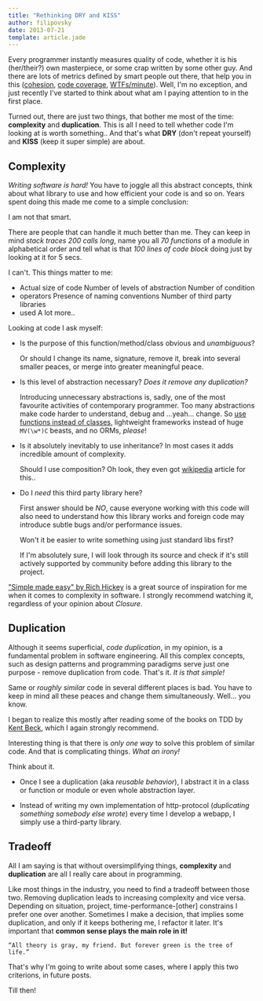 ```yaml
---
title: "Rethinking DRY and KISS"
author: filipovsky
date: 2013-07-21
template: article.jade
---
```


Every programmer instantly measures quality of code, whether it is his
(her/their?) own masterpiece, or some crap written by some other guy. And
there are lots of metrics defined by smart people out there, that help you
in this
([cohesion](http://en.wikipedia.org/wiki/Cohesion_%28computer_science%29),
[code coverage](http://en.wikipedia.org/wiki/Code_coverage),
[WTFs/minute](http://www.osnews.com/story/19266/WTFs_m)). Well, I'm no
exception, and just recently I've started to think about what am I paying
attention to in the first place.  <span class="more"></span>

Turned out, there are just two things, that bother me most of the time:
**complexity** and **duplication**. This is all I need to tell whether code
I'm looking at is worth something.. And that's what **DRY** (don't repeat
yourself) and **KISS** (keep it super simple) are about.

## Complexity

*Writing software is hard!* You have to joggle all this abstract concepts,
think about what library to use and how efficient your code is and so on.
Years spent doing this made me come to a simple conclusion:

I am not that smart.

There are people that can handle it much better than me. They can keep in
mind *stack traces 200 calls long*, name you all *70 functions* of a module
in alphabetical order and tell what is that *100 lines of code block* doing
just by looking at it for 5 secs.

I can't. This things matter to me:

* Actual size of code Number of levels of abstraction Number of condition
* operators Presence of naming conventions Number of third party libraries
* used A lot more..

Looking at code I ask myself:

* Is the purpose of this function/method/class obvious and *unambiguous*?

  Or should I change its name, signature, remove it, break into several
  smaller peaces, or merge into greater meaningful peace.

* Is this level of abstraction necessary? *Does it remove any duplication?*

  Introducing unnecessary abstractions is, sadly, one of the most favourite
  activities of contemporary programmer. Too many abstractions make code
  harder to understand, debug and ...yeah... change. So [use functions
  instead of classes]( http://pyvideo.org/video/880/stop-writing-classes),
  lightweight frameworks instead of huge `MV(\w*)C` beasts, and no ORMs,
  *please*!

* Is it absolutely inevitably to use inheritance? In most cases it adds
  incredible amount of complexity.

  Should I use composition? Oh look, they even got
  [wikipedia](http://en.wikipedia.org/wiki/Composition_over_inheritance)
  article for this..

* Do I *need* this third party library here?

  First answer should be *NO*, cause everyone working with this code will
  also need to understand how this library works and foreign code may
  introduce subtle bugs and/or performance issues.

  Won't it be easier to write something using just standard libs first?

  If I'm absolutely sure, I will look through its source and check if it's
  still actively supported by community before adding this library to the
  project.

["Simple made easy" by Rich
Hickey](http://www.infoq.com/presentations/Simple-Made-Easy) is a great
source of inspiration for me when it comes to complexity in software. I
strongly recommend watching it, regardless of your opinion about *Closure*.

## Duplication

Although it seems superficial, *code duplication*, in my opinion, is a
fundamental problem in software engineering. All this complex concepts, such
as design patterns and programming paradigms serve just one purpose - remove
duplication from code. That's it. *It is that simple!*

Same or *roughly similar* code in several different places is bad. You have
to keep in mind all these peaces and change them simultaneously. Well...
you know.

I began to realize this mostly after reading some of the books on TDD by
[Kent Beck](http://en.wikipedia.org/wiki/Kent_Beck), which I again strongly
recommend.

Interesting thing is that there is *only one way* to solve this problem of
similar code. And that is complicating things. *What an irony!*

Think about it.

* Once I see a duplication (aka *reusable behavior*), I abstract it in a
  class or function or module or even whole abstraction layer.

* Instead of writing my own implementation of http-protocol (*duplicating
  something somebody else wrote*) every time I develop a webapp, I simply
  use a third-party library.


## Tradeoff

All I am saying is that without oversimplifying things, **complexity**
and **duplication** are all I really care about in programming.

Like most things in the industry, you need to find a tradeoff between those
two. Removing duplication leads to increasing complexity and vice versa.
Depending on situation, project, time-performance-[other] constrains I
prefer one over another. Sometimes I make a decision, that implies some
duplication, and only if it keeps bothering me, I refactor it later. It's
important that **common sense plays the main role in it!**

    “All theory is gray, my friend. But forever green is the tree of life.”


That's why I'm going to write about some cases, where I apply this two
criterions, in future posts.

Till then!
